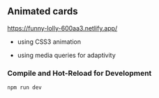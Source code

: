 ## Animated cards

https://funny-lolly-600aa3.netlify.app/

- using CSS3 animation

- using media queries for adaptivity

### Compile and Hot-Reload for Development

```sh
npm run dev
```